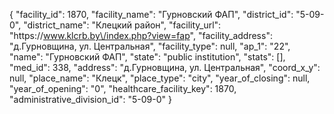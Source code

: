 {
    "facility_id": 1870,
    "facility_name": "Гурновский ФАП",
    "district_id": "5-09-0",
    "district_name": "Клецкий район",
    "facility_url": "https:\/\/www.klcrb.by\/index.php?view=fap",
    "facility_address": "д.Гурновщина, ул. Центральная",
    "facility_type": null,
    "ap_1": "22",
    "name": "Гурновский ФАП",
    "state": "public institution",
    "stats": [],
    "med_id": 338,
    "address": "д.Гурновщина, ул. Центральная",
    "coord_x_y": null,
    "place_name": "Клецк",
    "place_type": "city",
    "year_of_closing": null,
    "year_of_opening": "0",
    "healthcare_facility_key": 1870,
    "administrative_division_id": "5-09-0"
}